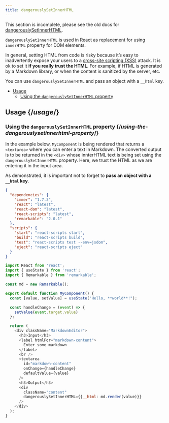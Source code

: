 ```yaml
---
title: dangerouslySetInnerHTML
---
```


<Wip>

This section is incomplete, please see the old docs for [dangerouslySetInnerHTML](https://reactjs.org/docs/dom-elements.html#dangerouslysetinnerhtml).

</Wip>

<Intro>

`dangerouslySetInnerHTML` is used in React as replacement for using `innerHTML` property for DOM elements.

</Intro>

<Note>

In general, setting HTML from code is risky because it’s easy to inadvertently expose your users to a [cross-site scripting (XSS)](https://en.wikipedia.org/wiki/Cross-site_scripting) attack. It is ok to set it **if you really trust the HTML**. For example, if HTML is generated by a Markdown library, or when the content is sanitized by the server, etc.


You can use `dangerouslySetInnerHTML` and pass an object with a `__html` key.

</Note>

- [Usage](#usage)
  - [Using the `dangerouslySetInnerHTML` property](#using-the-dangerouslysetinnerhtml-property)

## Usage {/*usage*/}

### Using the `dangerouslySetInnerHTML` property {/*using-the-dangerouslysetinnerhtml-property*/}

In the example below, `MyComponent` is being rendered that returns a `<textarea>` where you can enter a text in Markdown. The converted output is to be returned in the `<div>` whose innterHTML text is being set using the `dangerouslySetInnerHTML` property. Here, we trust the HTML as we are entering it in the input area.

As demonstrated, it is important not to forget to **pass an object with a `__html` key**.

<Sandpack>

```json package.json
{
  "dependencies": {
    "immer": "1.7.3",
    "react": "latest",
    "react-dom": "latest",
    "react-scripts": "latest",
    "remarkable": "2.0.1"
  },
  "scripts": {
    "start": "react-scripts start",
    "build": "react-scripts build",
    "test": "react-scripts test --env=jsdom",
    "eject": "react-scripts eject"
  }
}
```

```js App.js
import React from 'react';
import { useState } from 'react';
import { Remarkable } from 'remarkable';

const md = new Remarkable();

export default function MyComponent() {
  const [value, setValue] = useState("Hello, **world**!");

  const handleChange = (event) => {
    setValue(event.target.value)
  };

  return (
    <div className="MarkdownEditor">
      <h3>Input</h3>
      <label htmlFor="markdown-content">
        Enter some markdown
      </label>
      <br />
      <textarea
        id="markdown-content"
        onChange={handleChange}
        defaultValue={value}
      />
      <h3>Output</h3>
      <div
        className="content"
        dangerouslySetInnerHTML={{__html: md.render(value)}}
      />
    </div>
  );
}

```

</Sandpack>
